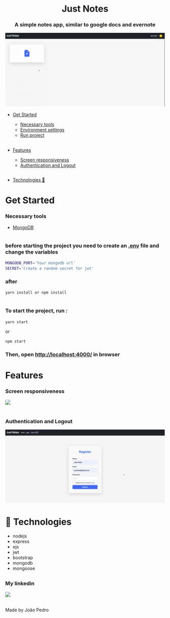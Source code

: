 <h1 align='center'>Just Notes</h1>

<h3 align='center'>A simple notes app, similar to google docs and evernote</h3>

<img a src='./src/public/img/justnotes.gif'>

<p>

- <a href='#get-started'>Get Started</a>

  - <a href='#tools'>Necessary tools</a>
  - <a href='#env'>Environment settings</a>
  - <a href='#run'>Run project</a>

##

- <a href='#features'>Features</a>

  - <a href='#screen'>Screen responsiveness</a>
  - <a href='#auth'>Authentication and Logout</a>

##

- <a href='#technologies'>Technologies 🚀</a>

</p>

<a id='get-started'></a>

#

# Get Started

<a id="tools"></a>

### Necessary tools

- <a href='https://www.mongodb.com/home'>MongoDB</a>

<a id="env"></a>

#

### before starting the project you need to create an <a href='https://www.npmjs.com/package/dotenv'>.env</a> file and change the variables

```sh
MONGODB_PORT='Your mongodb url'
SECRET='Create a random secret for jwt'
```

### after

```sh
yarn install or npm install
```

<a id="run"></a>

#

### To start the project, run :

```sh
yarn start
```

<p>or</p>

```sh
npm start
```

### Then, open <a href='http://localhost:4000/'>http://localhost:4000/</a> in browser

<a id="features"></a>

#

<a id="screen"></a>

# Features

### Screen responsiveness

<img src='./src/public/img/responsiveness.gif'>

<a id="auth"></a>

#

### Authentication and Logout

<img src='./src/public/img/auth.gif'>

<a id="technologies"></a>

#

# 🚀 Technologies

<ul>
    <li>nodejs</li>
    <li>express</li>
    <li>ejs</li>
    <li>jwt</li>
    <li>bootstrap</li>
    <li>mongodb</li>
    <li>mongoose</li>
</ul>

##

<div >
  <h3>My linkedin</h3>
  <a href="https://www.linkedin.com/in/joao-pedro-mello/" target='_blank'><img src='https://img.shields.io/badge/LinkedIn-0077B5?style=for-the-badge&logo=linkedin&logoColor=white'/></a>
</div>

##

Made by João Pedro
